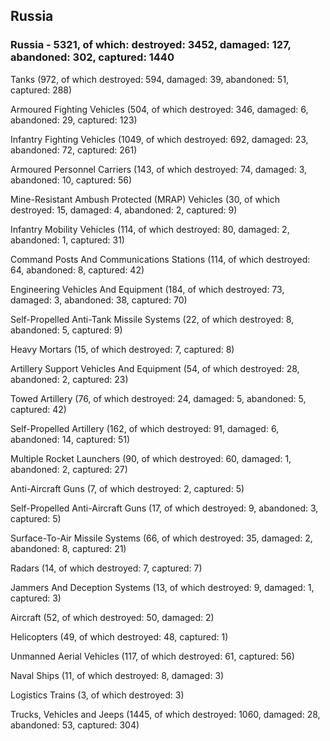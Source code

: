 
 
 ## Russia
 
 ### Russia - 5321, of which: destroyed: 3452, damaged: 127, abandoned: 302, captured: 1440

 

 

 Tanks (972, of which destroyed: 594, damaged: 39, abandoned: 51, captured: 288)

 Armoured Fighting Vehicles (504, of which destroyed: 346, damaged: 6, abandoned: 29, captured: 123)

 Infantry Fighting Vehicles (1049, of which destroyed: 692, damaged: 23, abandoned: 72, captured: 261)

 Armoured Personnel Carriers (143, of which destroyed: 74, damaged: 3, abandoned: 10, captured: 56)

 Mine-Resistant Ambush Protected (MRAP) Vehicles (30, of which destroyed: 15, damaged: 4, abandoned: 2, captured: 9)

 Infantry Mobility Vehicles (114, of which destroyed: 80, damaged: 2, abandoned: 1, captured: 31)

 Command Posts And Communications Stations (114, of which destroyed: 64, abandoned: 8, captured: 42)

 Engineering Vehicles And Equipment (184, of which destroyed: 73, damaged: 3, abandoned: 38, captured: 70)

 Self-Propelled Anti-Tank Missile Systems (22, of which destroyed: 8, abandoned: 5, captured: 9)

 Heavy Mortars (15, of which destroyed: 7, captured: 8)

 Artillery Support Vehicles And Equipment (54, of which destroyed: 28, abandoned: 2, captured: 23)

 Towed Artillery (76, of which destroyed: 24, damaged: 5, abandoned: 5, captured: 42)

 Self-Propelled Artillery (162, of which destroyed: 91, damaged: 6, abandoned: 14, captured: 51)

 Multiple Rocket Launchers (90, of which destroyed: 60, damaged: 1, abandoned: 2, captured: 27)

 Anti-Aircraft Guns (7, of which destroyed: 2, captured: 5)

 Self-Propelled Anti-Aircraft Guns (17, of which destroyed: 9, abandoned: 3, captured: 5)

 Surface-To-Air Missile Systems (66, of which destroyed: 35, damaged: 2, abandoned: 8, captured: 21)

 Radars (14, of which destroyed: 7, captured: 7)

 Jammers And Deception Systems (13, of which destroyed: 9, damaged: 1, captured: 3)

 Aircraft (52, of which destroyed: 50, damaged: 2)

 Helicopters (49, of which destroyed: 48, captured: 1)

 Unmanned Aerial Vehicles (117, of which destroyed: 61, captured: 56)

 Naval Ships (11, of which destroyed: 8, damaged: 3)

 Logistics Trains (3, of which destroyed: 3)

 Trucks, Vehicles and Jeeps (1445, of which destroyed: 1060, damaged: 28, abandoned: 53, captured: 304)

